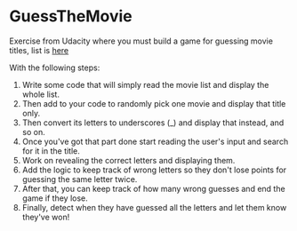 # GuessTheMovie

Exercise from Udacity where you must build a game for guessing movie titles, list is [here](https://video.udacity-data.com/topher/2017/December/5a3732ea_movies/movies.txt)

With the following steps:

1. Write some code that will simply read the movie list and display the whole list.
2. Then add to your code to randomly pick one movie and display that title only.
3. Then convert its letters to underscores (_) and display that instead, and so on.
4. Once you've got that part done start reading the user's input and search for it in the title.
5. Work on revealing the correct letters and displaying them.
6. Add the logic to keep track of wrong letters so they don't lose points for guessing the same letter twice.
7. After that, you can keep track of how many wrong guesses and end the game if they lose.
8. Finally, detect when they have guessed all the letters and let them know they've won!
